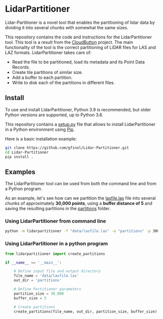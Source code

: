 # LidarPartitioner
Lidar-Partitioner is a novel tool that enables the partitioning of lidar data by dividing it into several chunks with 
somewhat the same sizes.

This repository contains the code and instructions for the LidarPartitioner tool. This tool is a result from the 
[CloudButton](https://cloudbutton.eu/) project. The main functionality of the tool is the correct partitioning of LiDAR 
files for LAS and LAZ formats. 
LidarPartitioner takes care of:
- Read the file to be partitioned, load its metadata and its Point Data Records.
- Create tile partitions of similar size.
- Add a buffer to each partition.
- Write to disk each of the partitions in different files.

## Install
To use and install LidarPartitioner, Python 3.9 is recommended, but older Python versions are supported, up to Python 3.6.  

This repository contains a [setup.py](./setup.py) file that allows to install LidarPartitioner in a Python environment 
using [Pip](https://pypi.org/project/pip/).

Here is a basic installation example: 

```bash
git clone https://github.com/gfinol/Lidar-Partitioner.git
cd Lidar-Partitioner
pip install .
```

## Examples
The LidarPartitioner tool can be used from both the command line and from a Python program. 

As an example, let's see how can we partition the [lasfile.las](./examples/data/lasfile.las) file into several 
chunks of approximately **30,000 points**, using a **buffer distance of 5** and saving the resulting partitions in the 
[partitions](./examples/partitions) folder.

### Using LidarPartitioner from command line
```bash
python -m lidarpartitioner -f "data/lasfile.las" -o "partitions" -p 30000 -b 5
```

### Using LidarPartitioner in a python program

```python
from lidarpartitioner import create_partitions

if __name__ == '__main__':

    # Define input file and output directory
    file_name = 'data/lasfile.las'
    out_dir = 'partitions'

    # Define Partitioner parameters
    partition_size = 30_000
    buffer_size = 5

    # Create partitions
    create_partitions(file_name, out_dir, partition_size, buffer_size)
```
